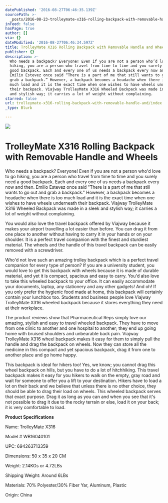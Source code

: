 ```yaml
---
datePublished: '2016-08-27T06:46:35.139Z'
sourcePath: >-
  _posts/2016-08-23-trolleymate-x316-rolling-backpack-with-removable-handle-and.md
inFeed: false
hasPage: true
author: []
via: {}
dateModified: '2016-08-27T06:46:34.597Z'
title: TrolleyMate X316 Rolling Backpack with Removable Handle and Wheels
publisher: {}
description: >-
  Who needs a backpack? Everyone! Even if you are not a person who’d love to go
  hiking, you are a person who travel from time to time and you surely need a
  good backpack. Each and every one of us needs a backpack every now and then.
  Emilio Estevez once said “There is a part of me that still wants to go out and
  grab a backpack.” However, a backpack becomes a headache when there is too
  much load and it is the exact time when one wishes to have wheels underneath
  their backpack. Viajway TrolleyMate X316 Wheeled Backpack was made in a sleek
  and stylish way; it carries a lot of weight without complaining.
starred: false
url: trolleymate-x316-rolling-backpack-with-removable-handle-and/index.html
_type: Blurb

---
```

![](https://the-grid-user-content.s3-us-west-2.amazonaws.com/a119de91-ffd3-4848-9b82-ff19081b000f.png)

# **TrolleyMate X316 Rolling Backpack with Removable Handle and Wheels**

Who needs a backpack? Everyone! Even if you are not a person who'd love to go hiking, you are a person who travel from time to time and you surely need a good backpack. Each and every one of us needs a backpack every now and then. Emilio Estevez once said "There is a part of me that still wants to go out and grab a backpack." However, a backpack becomes a headache when there is too much load and it is the exact time when one wishes to have wheels underneath their backpack. Viajway TrolleyMate X316 Wheeled Backpack was made in a sleek and stylish way; it carries a lot of weight without complaining.

You would also love the travel backpack offered by Viajway because it makes your airport travelling a lot easier than before. You can drag it from one place to another without having to carry it in your hands or on your shoulder. It is a perfect travel companion with the finest and sturdiest material. The wheels and the handle of this travel backpack can be easily removed with a screwdriver.

Who'd not love such an amazing trolley backpack which is a perfect travel companion for every type of person? If you are a university student, you would love to get this backpack with wheels because it is made of durable material, and yet it is compact, spacious and easy to carry. You'd also love to take this wheeled backpack to your office. It can easily accommodate your documents, laptop, any stationery and any other gadgets! And oh! If you only prefer the hygienic food made at home, this backpack will certainly contain your lunchbox too. Students and business people love Viajway TrolleyMate X316 wheeled backpack because it stores everything they need at their workplace.

The product reviews show that Pharmaceutical Reps simply love our amazing, stylish and easy to travel wheeled backpack. They have to move from one clinic to another and one hospital to another; they end up going home with bruised shoulders and unbearable back pain. Viajway TrolleyMate X316 wheel backpack makes it easy for them to simply pull the handle and drag the backpack on wheels. Now they can store all the medicine in this compact and yet spacious backpack, drag it from one to another place and go home happy.

This backpack is ideal for hikers too! Yes, we know; you cannot drag this wheel backpack on hills, but you have to do a lot of hitchhiking. This travel backpack makes it easy for you hikers to walk on the empty, gray road and wait for someone to offer you a lift to your destination. Hikers have to load a lot on their back and we believe that unless there is no other choice, they should be able to drag their load on wheels. This wheeled backpack serves that exact purpose. Drag it as long as you can and when you see that it's not possible to drag it due to the rocky terrain or else, load it on your back; it is very comfortable to load.

**Product Specifications**

Name: TrolleyMate X316

Model \# WB16040101

UPC: 694263713359

Dimensions: 50 x 35 x 20 CM

Weight: 2.14KGs or 4.72LBs

Shipping Weight: Around 6LBs

Materials: 70% Polyester/30% Fiber Yar, Aluminum, Plastic

Origin: China